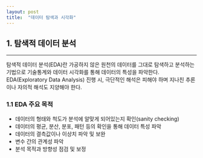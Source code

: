 ```yaml
---
layout: post
title:  "데이터 탐색과 시각화"
---
```


## 1. 탐색적 데이터 분석
---
탐색적 데이터 분석(EDA)란 가공하지 않은 원천의 데이터를 그대로 탐색하고 분석하는 기법으로 기술통계와 데이터 시각화를 통해 데이터의 특성을 파악한다. EDA(Exploratory Data Analysis) 진행 시, 극단적인 해석은 피해야 하며 지나친 추론이나 자의적 해석도 지양해야 한다. 

### 1.1 EDA 주요 목적
* 데이터의 형태와 척도가 분석에 알맞게 되어있는지 확인(sanity checking)
* 데이터의 평균, 분산, 분포, 패턴 등의 확인을 통해 데이터 특성 파악
* 데이터의 결측값이나 이상치 파악 및 보완
* 변수 간의 관계성 파악
* 분석 목적과 방향성 점검 및 보정
